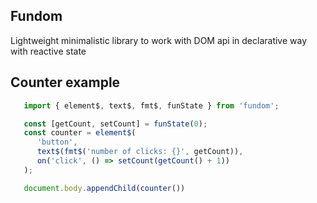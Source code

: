 ## Fundom

Lightweight minimalistic library to work with DOM api in declarative way with reactive state

## Counter example
```typescript
   import { element$, text$, fmt$, funState } from 'fundom';

   const [getCount, setCount] = funState(0);
   const counter = element$(
      'button',
      text$(fmt$('number of clicks: {}', getCount)),
      on('click', () => setCount(getCount() + 1))
   );

   document.body.appendChild(counter())
```